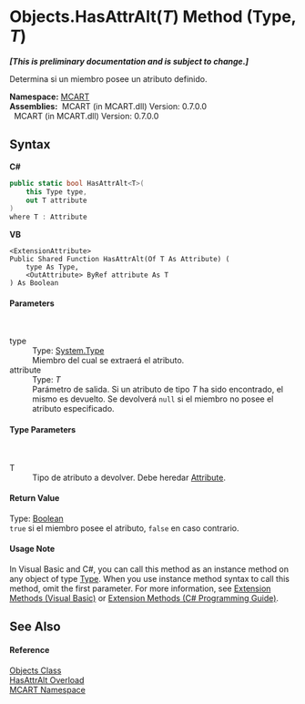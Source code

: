 # Objects.HasAttrAlt(*T*) Method (Type, *T*)
 _**\[This is preliminary documentation and is subject to change.\]**_

Determina si un miembro posee un atributo definido.

**Namespace:**&nbsp;<a href="89e7854f-fe6f-d208-fb0c-b17953422852">MCART</a><br />**Assemblies:**&nbsp;&nbsp;MCART (in MCART.dll) Version: 0.7.0.0<br />&nbsp;&nbsp;MCART (in MCART.dll) Version: 0.7.0.0<br />

## Syntax

**C#**<br />
``` C#
public static bool HasAttrAlt<T>(
	this Type type,
	out T attribute
)
where T : Attribute

```

**VB**<br />
``` VB
<ExtensionAttribute>
Public Shared Function HasAttrAlt(Of T As Attribute) ( 
	type As Type,
	<OutAttribute> ByRef attribute As T
) As Boolean
```


#### Parameters
&nbsp;<dl><dt>type</dt><dd>Type: <a href="http://msdn2.microsoft.com/es-es/library/42892f65" target="_blank">System.Type</a><br />Miembro del cual se extraerá el atributo.</dd><dt>attribute</dt><dd>Type: *T*<br />Parámetro de salida. Si un atributo de tipo *T* ha sido encontrado, el mismo es devuelto. Se devolverá `null` si el miembro no posee el atributo especificado.</dd></dl>

#### Type Parameters
&nbsp;<dl><dt>T</dt><dd>Tipo de atributo a devolver. Debe heredar <a href="http://msdn2.microsoft.com/es-es/library/e8kc3626" target="_blank">Attribute</a>.</dd></dl>

#### Return Value
Type: <a href="http://msdn2.microsoft.com/es-es/library/a28wyd50" target="_blank">Boolean</a><br />`true` si el miembro posee el atributo, `false` en caso contrario.

#### Usage Note
In Visual Basic and C#, you can call this method as an instance method on any object of type <a href="http://msdn2.microsoft.com/es-es/library/42892f65" target="_blank">Type</a>. When you use instance method syntax to call this method, omit the first parameter. For more information, see <a href="http://msdn.microsoft.com/en-us/library/bb384936.aspx">Extension Methods (Visual Basic)</a> or <a href="http://msdn.microsoft.com/en-us/library/bb383977.aspx">Extension Methods (C# Programming Guide)</a>.

## See Also


#### Reference
<a href="bed01b44-1ba8-b02e-7f19-0855e84b8dbd">Objects Class</a><br /><a href="5faa609b-c795-eeec-4e54-f4f0087a04c4">HasAttrAlt Overload</a><br /><a href="89e7854f-fe6f-d208-fb0c-b17953422852">MCART Namespace</a><br />